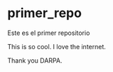 # primer_repo
Este es el primer repositorio

This is so cool.
I love the internet.

Thank you DARPA. 
